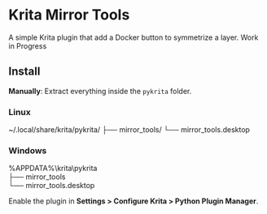 # Krita Mirror Tools

A simple Krita plugin that add a Docker button to symmetrize a layer.
Work in Progress
 
##  Install

**Manually**:
Extract everything inside the `pykrita` folder.

### Linux
~/.local/share/krita/pykrita/
├── mirror_tools/
└── mirror_tools.desktop

### Windows
%APPDATA%\krita\pykrita\
├── mirror_tools\
└── mirror_tools.desktop

Enable the plugin in **Settings > Configure Krita > Python Plugin Manager**.
